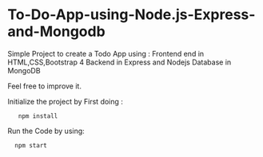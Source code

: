 # To-Do-App-using-Node.js-Express-and-Mongodb
Simple Project to create a Todo App using : Frontend end in HTML,CSS,Bootstrap 4 Backend in Express and Nodejs Database in MongoDB

Feel free to improve it.

Initialize the project by First doing :
```
   npm install
```

Run the Code by using:

```
  npm start
```
